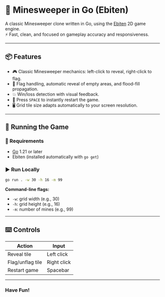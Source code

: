 # 🧨 Minesweeper in Go (Ebiten)

A classic Minesweeper clone written in Go, using the [Ebiten](https://ebiten.org/) 2D game engine.  
⚡ Fast, clean, and focused on gameplay accuracy and responsiveness.

---

## 📦 Features

- 🎮 Classic Minesweeper mechanics: left-click to reveal, right-click to flag.
- 🚩 Flag handling, automatic reveal of empty areas, and flood-fill propagation.
- 💥 Win/loss detection with visual feedback.
- 🔁 Press `SPACE` to instantly restart the game.
- 🖥️ Grid tile size adapts automatically to your screen resolution.

---

## 🧪 Running the Game

### 🔧 Requirements

- [Go](https://golang.org/dl/) 1.21 or later
- Ebiten (installed automatically with `go get`)

### ▶️ Run Locally

```bash
go run . -w 30 -h 16 -m 99
```

**Command-line flags:**
- `-w`: grid width (e.g., 30)
- `-h`: grid height (e.g., 16)
- `-m`: number of mines (e.g., 99)

---

## ⌨️ Controls

| Action                | Input             |
|-----------------------|------------------|
| Reveal tile           | Left click        |
| Flag/unflag tile      | Right click       |
| Restart game          | Spacebar          |

---

### Have Fun!
